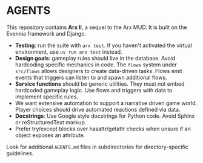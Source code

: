 # AGENTS

This repository contains **Arx II**, a sequel to the Arx MUD. It is built on the Evennia framework and Django.

- **Testing**: run the suite with `arx test`. If you haven't activated the virtual environment, use `uv run arx test` instead.
- **Design goals**: gameplay rules should live in the database. Avoid hardcoding specific mechanics in code. The `flows` system under `src/flows` allows designers to create data-driven tasks. Flows emit events that triggers can listen to and spawn additional flows.
- **Service functions** should be generic utilities. They must not embed hardcoded gameplay logic. Use flows and triggers with data to implement specific rules.
- We want extensive automation to support a narrative driven game world. Player choices should drive automated reactions defined via data.
- **Docstrings**: Use Google style docstrings for Python code. Avoid Sphinx or reStructuredText markup.
- Prefer try/except blocks over hasattr/getattr checks when unsure if an object exposes an attribute.

Look for additional `AGENTS.md` files in subdirectories for directory-specific guidelines.
